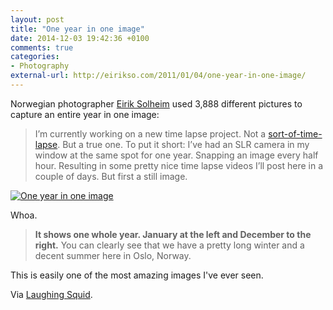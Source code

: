 ```yaml
---
layout: post
title: "One year in one image"
date: 2014-12-03 19:42:36 +0100
comments: true
categories: 
- Photography
external-url: http://eirikso.com/2011/01/04/one-year-in-one-image/
---
```


Norwegian photographer [Eirik Solheim](http://twitter.com/eirikso) used 3,888 different pictures to capture an entire year in one image:

> I’m currently working on a new time lapse project. Not a [sort-of-time-lapse](http://eirikso.com/2010/01/04/one-year-in-90-seconds/). But a true one. To put it short: I’ve had an SLR camera in my window at the same spot for one year. Snapping an image every half hour. Resulting in some pretty nice time lapse videos I’ll post here in a couple of days. But first a still image.

<p class="extra-width"><a href="https://www.flickr.com/photos/eirikso/5329594414" title="One year in one image by Eirik Solheim, on Flickr"><img src="https://farm6.staticflickr.com/5209/5329594414_fb3c281c66_o.jpg" alt="One year in one image"></a></p>

Whoa.

> **It shows one whole year. January at the left and December to the right.** You can clearly see that we have a pretty long winter and a decent summer here in Oslo, Norway.

This is easily one of the most amazing images I've ever seen.

Via [Laughing Squid](http://laughingsquid.com/norwegian-photographer-captures-four-seasons-in-a-single-image-using-3888-photos-shot-over-the-course-of-a-year/).